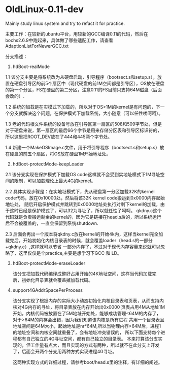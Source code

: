# OldLinux-0.11-dev
Mainly study linux system and try to refact it for practice.

主要工作：在较新的ubuntu平台，用较新的GCC编译0.11的代码，然后在bochs2.6.9中跑起来，具体做了哪些适配工作，请查看AdaptionListForNewerGCC.txt

分支描述：

1. hdBoot-realMode

1.1 该分支主要是将系统改为从硬盘启动，引导程序（bootsect.s和setup.s），放置在硬盘引导区的前5个扇区中（现代硬盘的前1M空间都是引导区），OS放在硬盘的第一个分区，FS在硬盘的第二分区，注意0.11的FS目前只支持64M磁盘（后面会改的）.

1.2 系统的加载是在实模式下加载的，所以对于OS>1M的kernel是有问题的，下一个分支就解决这个问题，在保护模式下加载系统，大小随意（可以任性喽呵呵）。

1.3 老的代码根文件系统的设备号放在引导区第一扇区的508和509字节处，但是对于硬盘来说，第一扇区的最后66个字节是用来存储分区表和引导区标识符的，所以这里把ROOT_DEV放在了444和445两个字节处。

1.4 新建一个MakeOSImage.c文件，用于将引导程序（bootsect.s和setup.s）放在硬盘的前五个扇区，将OS放在硬盘1M开始地址处。

2. hdBoot-protectMode-keepLoader

2.1 该分支实现在保护模式下加载OS code这样就不会受到实地址模式下1M寻址空间的限制，可以加载理论上最大4G的kernel。

2.2 具体实现步骤是：在实地址模式下，先从硬盘第一分区加载32K的kernel code代码，放在0x10000处，然后将该32K kernel code搬运到0x0000内存起始地址处，
    随后开启保护模式并跳转到0x0000地址处执行对剩下kernel的加载，由于这时已经是保护模式了，可以32为寻址了，所以就任性了呵呵。
    qkdny.c这个代码就是负责搬运剩余的kernel的，因为它是链接在head.s后的，所以系统运行后不会被覆盖的，一直会保留到系统shutdown.

2.3 后面会再出一个版本将qkdny.c放在kernel的开始4k内，这样当kernel完全加载完后，开始初始化内核目录表的时候，就会覆盖loader（head.s的一部分+qkdny.c）,这样就可以节省
    一部分内存了，不过对于现代内存容量来说就可以忽略了，这里仅仅是个practice,主要是想学习下GCC 和 LD。
    
3. hdBoot-protectMode-eraseLoader

   该分支把加载代码编译成整好占用开始的4K地址空间，这样当代码加载完后，初始化目录表就会覆盖掉加载代码。

4. support4GAddrSpacePerProcess

   该分支实现了根据内存的实际大小动态初始化内核目录表和页表，从而支持内核对4G内存的寻址，将目录表放在内存开始出0x0000
   页表占用4M从地址1M开始，内核代码被放置在了5M地址开始处，能够成功管理<64M的内存了，对于>64M的内存会出错，因为我们知道该内核是所有进程
   共用一个目录表且地址空间是64M大小，起始地址是nr*64M,所以当物理内存>64M后，进程1的地址空间和内核空间就重叠了，会有地址冲突错误的，
   所以下面支持每个进程都有自己独立的4G寻址空间，都有自己独立的目录表。
   本来打算该分支实现的，但工作量有点大，而且实现的方式有两种，所以就不在此分支上开发了，后面会开两个分支用两种方式实现进程4G寻址。
   
   这两种实现方式的详细过程，请参考boot/head.s里的注释，有详细的阐述。




